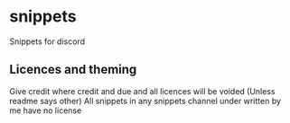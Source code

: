 # snippets
Snippets for discord

## Licences and theming
Give credit where credit and due and all licences will be voided (Unless readme says other)
All snippets in any snippets channel under written by me have no license
